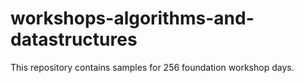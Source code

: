# workshops-algorithms-and-datastructures
This repository contains samples for 256 foundation workshop days.
